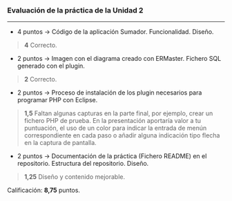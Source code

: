 ### Evaluación de la práctica de la Unidad 2
---

* 4 puntos -> Código de la aplicación Sumador. Funcionalidad. Diseño.
> **4** Correcto.
* 2 puntos -> Imagen con el diagrama creado con ERMaster. Fichero SQL generado con el plugin.
> **2** Correcto.
* 2 puntos -> Proceso de instalación de los plugin necesarios para programar PHP con Eclipse.
> **1,5** Faltan algunas capturas en la parte final, por ejemplo, crear un fichero PHP de prueba. En la presentación aportaría valor a tu puntuación, el uso de un color para indicar la entrada de menún correspondiente en cada paso o añadir alguna indicación tipo flecha en la captura de pantalla.
* 2 puntos -> Documentación de la práctica (Fichero README) en el repositorio. Estructura del repositorio. Diseño.
> **1,25** Diseño y contenido mejorable.

Calificación: **8,75** puntos.
